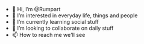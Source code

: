 - 👋 Hi, I’m @Rumpart
- 👀 I’m interested in everyday life, things and people
- 🌱 I’m currently learning social stuff
- 💞️ I’m looking to collaborate on daily stuff
- 📫 How to reach me we'll see

<!---
Rumpart/Rumpart is a ✨ special ✨ repository because its `README.md` (this file) appears on your GitHub profile.
You can click the Preview link to take a look at your changes.
--->
